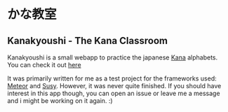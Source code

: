 # かな教室
## Kanakyoushi - The Kana Classroom

Kanakyoushi is a small webapp to practice the japanese [Kana](https://en.wikipedia.org/wiki/Kana "Wiki") alphabets.
You can check it out [here](http://kanakyoushi.herokuapp.com)

It was primarily written for me as a test project for the frameworks used: [Meteor](https://www.meteor.com/) and [Susy](http://susy.oddbird.net/).
However, it was never quite finished.
If you should have interest in this app though, you can open an issue or leave me a message and i might be working on it again. :)
